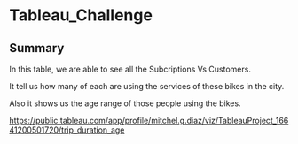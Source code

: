 # Tableau_Challenge

## Summary

In this table, we are able to see all the Subcriptions Vs Customers.

It tell us how many of each are using the services of these bikes in the city. 

Also it shows us the age range of those people using the bikes.


https://public.tableau.com/app/profile/mitchel.g.diaz/viz/TableauProject_16641200501720/trip_duration_age
